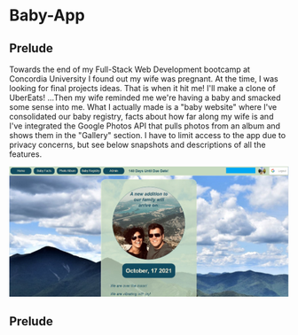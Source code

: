 # Baby-App
## Prelude
Towards the end of my Full-Stack Web Development bootcamp at Concordia University I found out my wife was pregnant. At the time, I was looking for final projects ideas. That is when it hit me! I'll make a clone of UberEats! ...Then my wife reminded me we're having a baby and smacked some sense into me. What I actually made is a "baby website" where I've consolidated our baby registry, facts about how far along my wife is and I've integrated the Google Photos API that pulls photos from an album and shows them in the "Gallery" section. I have to limit access to the app due to privacy concerns, but see below snapshots and descriptions of all the features.

<p align="center"><img src="./frontend/src/Assets/ReadMeSnapshot1.JPG"></p>

## Prelude
